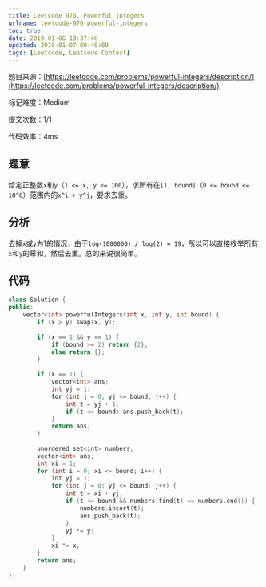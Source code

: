 ```yaml
---
title: Leetcode 970. Powerful Integers
urlname: leetcode-970-powerful-integers
toc: true
date: 2019-01-06 19:37:46
updated: 2019-01-07 00:40:00
tags: [Leetcode, Leetcode Contest]
---
```


题目来源：[https://leetcode.com/problems/powerful-integers/description/](https://leetcode.com/problems/powerful-integers/description/)

标记难度：Medium

提交次数：1/1

代码效率：4ms

## 题意

给定正整数`x`和`y`（`1 <= x, y <= 100`），求所有在`[1, bound]`（`0 <= bound <= 10^6`）范围内的`x^i + y^j`，要求去重。

## 分析

去掉`x`或`y`为1的情况，由于`log(1000000) / log(2) = 19`，所以可以直接枚举所有`x`和`y`的幂和，然后去重。总的来说很简单。

## 代码

```cpp
class Solution {
public:
    vector<int> powerfulIntegers(int x, int y, int bound) {
        if (x > y) swap(x, y);
        
        if (x == 1 && y == 1) {
            if (bound >= 2) return {2};
            else return {};
        }
        
        if (x == 1) {
            vector<int> ans;
            int yj = 1;
            for (int j = 0; yj <= bound; j++) {
                int t = yj + 1;
                if (t <= bound) ans.push_back(t);
            }
            return ans;
        }
        
        unordered_set<int> numbers;
        vector<int> ans;
        int xi = 1;
        for (int i = 0; xi <= bound; i++) {
            int yj = 1;
            for (int j = 0; yj <= bound; j++) {
                int t = xi + yj;
                if (t <= bound && numbers.find(t) == numbers.end()) {
                    numbers.insert(t);
                    ans.push_back(t);
                }
                yj *= y;
            }
            xi *= x;
        }
        return ans;
    }
};
```